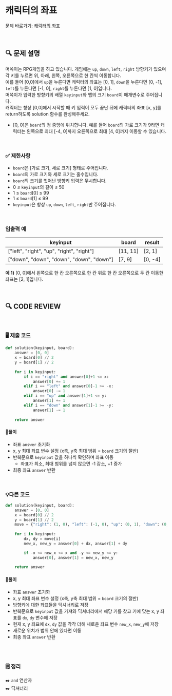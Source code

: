 # 캐릭터의 좌표

문제 바로가기: [캐릭터의 좌표](https://school.programmers.co.kr/learn/courses/30/lessons/120861)

<br/>

## **🔍 문제 설명**

머쓱이는 RPG게임을 하고 있습니다. 게임에는 `up`, `down`, `left`, `right` 방향키가 있으며 각 키를 누르면 위, 아래, 왼쪽, 오른쪽으로 한 칸씩 이동합니다.   
예를 들어 [0,0]에서 `up`을 누른다면 캐릭터의 좌표는 [0, 1], `down`을 누른다면 [0, -1], `left`를 누른다면 [-1, 0], `right`를 누른다면 [1, 0]입니다.    
머쓱이가 입력한 방향키의 배열 `keyinput`와 맵의 크기 `board`이 매개변수로 주어집니다.    
캐릭터는 항상 [0,0]에서 시작할 때 키 입력이 모두 끝난 뒤에 캐릭터의 좌표 [x, y]를 return하도록 solution 함수를 완성해주세요.
- [0, 0]은 `board`의 정 중앙에 위치합니다. 예를 들어 `board`의 가로 크기가 9라면 캐릭터는 왼쪽으로 최대 [-4, 0]까지 오른쪽으로 최대 [4, 0]까지 이동할 수 있습니다.

<br/>

### **✅ 제한사항**

- `board`은 [가로 크기, 세로 크기] 형태로 주어집니다.
- `board`의 가로 크기와 세로 크기는 홀수입니다.
- `board`의 크기를 벗어난 방향키 입력은 무시합니다.
- 0 ≤ `keyinput`의 길이 ≤ 50
- 1 ≤ `board`[0] ≤ 99
- 1 ≤ `board`[1] ≤ 99
- `keyinput`은 항상 `up`, `down`, `left`, `right`만 주어집니다.
<br/>

### **입출력 예**


|                   keyinput                |   board  |  result |
|-------------------------------------------|----------|---------|
| ["left", "right", "up", "right", "right"] | [11, 11] |  [2, 1] |
| ["down", "down", "down", "down", "down"]  |  [7, 9]  | [0, -4] |

**예 1)**
[0, 0]에서 왼쪽으로 한 칸 오른쪽으로 한 칸 위로 한 칸 오른쪽으로 두 칸 이동한 좌표는 [2, 1]입니다.

<br/>

## **🔍 CODE REVIEW**
<br/>

### **🖥️ 제출 코드**

```python
def solution(keyinput, board):
    answer = [0, 0]
    x = board[0] // 2
    y = board[1] // 2
    
    for i in keyinput:
        if i == "right" and answer[0]+1 <= x:
            answer[0] += 1
        elif i == "left" and answer[0]-1 >= -x:
            answer[0] -= 1
        elif i == "up" and answer[1]+1 <= y:
            answer[1] += 1
        elif i == "down" and answer[1]-1 >= -y:
            answer[1] -= 1
        
    return answer
```

#### **📍풀이**

- 좌표 `answer` 초기화
- x, y 최대 좌표 변수 설정 (x축, y축 최대 범위 = `board` 크기의 절반)
- 반복문으로 `keyinput` 값을 하나씩 확인하며 좌표 이동
  - 좌표가 최소, 최대 범위를 넘지 않으면 -1 감소, +1 증가
- 최종 좌표 `answer` 반환

<br/>

### **💡다른 코드**
```python
def solution(keyinput, board):
    answer = [0, 0]
    x = board[0] // 2
    y = board[1] // 2
    move = {"right": (1, 0), "left": (-1, 0), "up": (0, 1), "down": (0, -1)}
    
    for i in keyinput:
        dx, dy = move[i]
        new_x, new_y = answer[0] + dx, answer[1] + dy

        if -x <= new_x <= x and -y <= new_y <= y:
            answer[0], answer[1] = new_x, new_y
            
    return answer    
```

#### **📍풀이**

- 좌표 `answer` 초기화
- x, y 최대 좌표 변수 설정 (x축, y축 최대 범위 = `board` 크기의 절반)
- 방향키에 대한 좌표들을 딕셔너리로 저장
- 반복문으로 `keyinput` 값을 가져와 딕셔너리에서 해당 키를 찾고 키에 맞는 x, y 좌표를 `dx`, `dy` 변수에 저장
- 현재 x, y 좌표에 `dx`, `dy` 값을 각각 더해 새로운 좌표 변수 `new_x`, `new_y`에 저장
- 새로운 위치가 범위 안에 있다면 이동
- 최종 좌표 `answer` 반환

<br/>

  #
### **🗒️ 정리**
✒️ `and` 연산자   
✒️ 딕셔너리